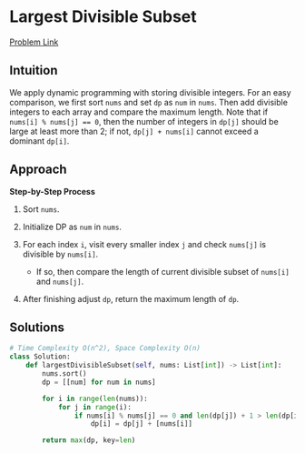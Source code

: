 **Largest Divisible Subset**
=
[Problem Link](https://leetcode.com/problems/largest-divisible-subset/description)

## Intuition
We apply dynamic programming with storing divisible integers. For an easy comparison, we first sort `nums` and 
set `dp` as `num` in `nums`. Then add divisible integers to each array and compare the maximum length. Note that 
if `nums[i] % nums[j] == 0`, then the number of integers in `dp[j]` should be large at least more than 2; if not, 
`dp[j] + nums[i]` cannot exceed a dominant `dp[i]`.

## Approach
**Step-by-Step Process**

1. Sort `nums`.

2. Initialize DP as `num` in `nums`.

3. For each index `i`, visit every smaller index `j` and check `nums[j]` is divisible by `nums[i]`.
    - If so, then compare the length of current divisible subset of `nums[i]` and `nums[j]`.
  
4. After finishing adjust `dp`, return the maximum length of `dp`.
  
## Solutions
```python
# Time Complexity O(n^2), Space Complexity O(n)
class Solution:
    def largestDivisibleSubset(self, nums: List[int]) -> List[int]:
        nums.sort()
        dp = [[num] for num in nums]

        for i in range(len(nums)):
            for j in range(i):
                if nums[i] % nums[j] == 0 and len(dp[j]) + 1 > len(dp[i]):
                    dp[i] = dp[j] + [nums[i]]

        return max(dp, key=len)
```
